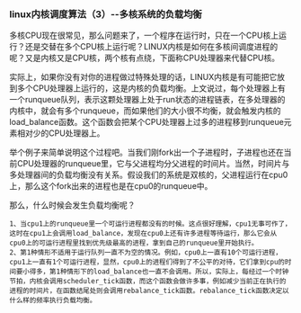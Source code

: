 ### linux内核调度算法（3）--多核系统的负载均衡
多核CPU现在很常见，那么问题来了，一个程序在运行时，只在一个CPU核上运行？还是交替在多个CPU核上运行呢？LINUX内核是如何在多核间调度进程的呢？又是内核又是CPU核，两个核有点绕，下面称CPU处理器来代替CPU核。

实际上，如果你没有对你的进程做过特殊处理的话，LINUX内核是有可能把它放到多个CPU处理器上运行的，这是内核的负载均衡。上文说过，每个处理器上有一个runqueue队列，表示这颗处理器上处于run状态的进程链表，在多处理器的内核中，就会有多个runqueue，而如果他们的大小很不均衡，就会触发内核的load_balance函数。这个函数会把某个CPU处理器上过多的进程移到runqueue元素相对少的CPU处理器上。

举个例子来简单说明这个过程吧。当我们刚fork出一个子进程时，子进程也还在当前CPU处理器的runqueue里，它与父进程均分父进程的时间片。当然，时间片与多处理器间的负载均衡没有关系。假设我们的系统是双核的，父进程运行在cpu0上，那么这个fork出来的进程也是在cpu0的runqueue中。

那么，什么时候会发生负载均衡呢？

    1、当cpu1上的runqueue里一个可运行进程都没有的时候。这点很好理解，cpu1无事可作了，这时在cpu1上会调用load_balance，发现在cpu0上还有许多进程等待运行，那么它会从cpu0上的可运行进程里找到优先级最高的进程，拿到自己的runqueue里开始执行。
    2、第1种情形不适用于运行队列一直不为空的情况。例如，cpu0上一直有10个可运行进程，cpu1上一直有1个可运行进程，显然，cpu0上的进程们得到了不公平的对待，它们拿到cpu的时间要小得多，第1种情形下的load_balance也一直不会调用。所以，实际上，每经过一个时钟节拍，内核会调用scheduler_tick函数，而这个函数会做许多事，例如减少当前正在执行的进程的时间片，在函数结尾处则会调用rebalance_tick函数。rebalance_tick函数决定以什么样的频率执行负载均衡。

